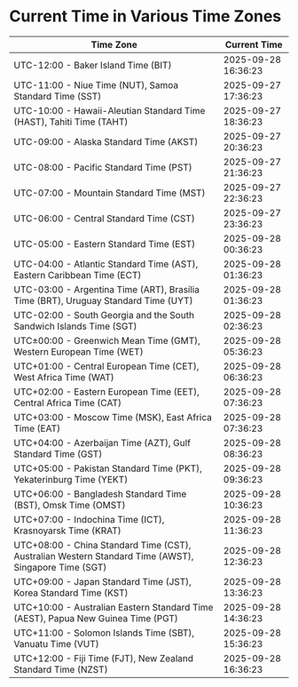 # Current Time in Various Time Zones

| Time Zone | Current Time |
|-----------|--------------|
| UTC-12:00 - Baker Island Time (BIT) | 2025-09-28 16:36:23 |
| UTC-11:00 - Niue Time (NUT), Samoa Standard Time (SST) | 2025-09-27 17:36:23 |
| UTC-10:00 - Hawaii-Aleutian Standard Time (HAST), Tahiti Time (TAHT) | 2025-09-27 18:36:23 |
| UTC-09:00 - Alaska Standard Time (AKST) | 2025-09-27 20:36:23 |
| UTC-08:00 - Pacific Standard Time (PST) | 2025-09-27 21:36:23 |
| UTC-07:00 - Mountain Standard Time (MST) | 2025-09-27 22:36:23 |
| UTC-06:00 - Central Standard Time (CST) | 2025-09-27 23:36:23 |
| UTC-05:00 - Eastern Standard Time (EST) | 2025-09-28 00:36:23 |
| UTC-04:00 - Atlantic Standard Time (AST), Eastern Caribbean Time (ECT) | 2025-09-28 01:36:23 |
| UTC-03:00 - Argentina Time (ART), Brasília Time (BRT), Uruguay Standard Time (UYT) | 2025-09-28 01:36:23 |
| UTC-02:00 - South Georgia and the South Sandwich Islands Time (SGT) | 2025-09-28 02:36:23 |
| UTC±00:00 - Greenwich Mean Time (GMT), Western European Time (WET) | 2025-09-28 05:36:23 |
| UTC+01:00 - Central European Time (CET), West Africa Time (WAT) | 2025-09-28 06:36:23 |
| UTC+02:00 - Eastern European Time (EET), Central Africa Time (CAT) | 2025-09-28 07:36:23 |
| UTC+03:00 - Moscow Time (MSK), East Africa Time (EAT) | 2025-09-28 07:36:23 |
| UTC+04:00 - Azerbaijan Time (AZT), Gulf Standard Time (GST) | 2025-09-28 08:36:23 |
| UTC+05:00 - Pakistan Standard Time (PKT), Yekaterinburg Time (YEKT) | 2025-09-28 09:36:23 |
| UTC+06:00 - Bangladesh Standard Time (BST), Omsk Time (OMST) | 2025-09-28 10:36:23 |
| UTC+07:00 - Indochina Time (ICT), Krasnoyarsk Time (KRAT) | 2025-09-28 11:36:23 |
| UTC+08:00 - China Standard Time (CST), Australian Western Standard Time (AWST), Singapore Time (SGT) | 2025-09-28 12:36:23 |
| UTC+09:00 - Japan Standard Time (JST), Korea Standard Time (KST) | 2025-09-28 13:36:23 |
| UTC+10:00 - Australian Eastern Standard Time (AEST), Papua New Guinea Time (PGT) | 2025-09-28 14:36:23 |
| UTC+11:00 - Solomon Islands Time (SBT), Vanuatu Time (VUT) | 2025-09-28 15:36:23 |
| UTC+12:00 - Fiji Time (FJT), New Zealand Standard Time (NZST) | 2025-09-28 16:36:23 |

